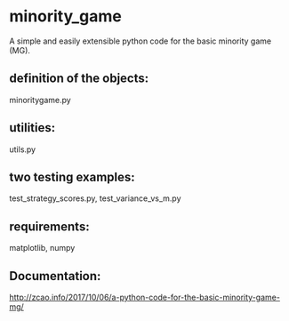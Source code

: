 # minority_game
A simple and easily extensible python code for the basic minority game (MG).

## definition of the objects: 
minoritygame.py

## utilities: 
utils.py

## two testing examples:
test_strategy_scores.py, 
test_variance_vs_m.py

## requirements:
matplotlib, 
numpy

## Documentation:
http://zcao.info/2017/10/06/a-python-code-for-the-basic-minority-game-mg/
